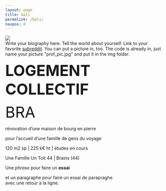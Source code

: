 ```yaml
---
layout: page
title: bali 
permalink: /bali/
navpos: 0
---
```


<img class="col one right" src="{{site.baseurl}}/img/prof_pic.jpg">

<br/>
Write your biography here. Tell the world about yourself. Link to your favorite <a href="http://reddit.com" target="blank">subreddit</a>. You can put a picture in, too. The code is already in, just name your picture "prof_pic.jpg" and put it in the img folder. 


<FONT size="10pt"> **LOGEMENT COLLECTIF** </FONT>

<FONT size="8pt"> BRA </FONT>

rénovation d’une maison de bourg en pierre

pour l’accueil d’une famille de gens du voyage

120 m2 sp | 225 k€ ht | études en cours

Une Famille Un Toit 44 | Brains (44)


Une _phrase_ pour faire un **essai**

et un paragraphe pour faire un essai de parapraghe <br> avec une retour à la ligne.

